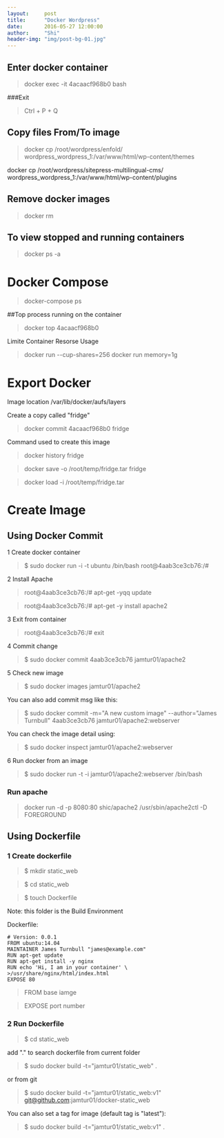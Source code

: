 ```yaml
---
layout:     post
title:      "Docker Wordpress"
date:       2016-05-27 12:00:00
author:     "Shi"
header-img: "img/post-bg-01.jpg"
---
```




## Enter docker container

> docker exec -it 4acaacf968b0 bash


###Exit
> Ctrl + P + Q

## Copy files From/To image
> docker cp /root/wordpress/enfold/ wordpress_wordpress_1:/var/www/html/wp-content/themes

 docker cp /root/wordpress/sitepress-multilingual-cms/ wordpress_wordpress_1:/var/www/html/wp-content/plugins

## Remove docker images 

>docker rm

## To view stopped and running containers

>docker ps -a

# Docker Compose 


>docker-compose ps


##Top process running on the container

>docker top 4acaacf968b0

Limite Container Resorse Usage 
> docker run --cup-shares=256
>docker run memory=1g

# Export Docker

Image location
/var/lib/docker/aufs/layers

Create a copy called "fridge"

>docker commit 4acaacf968b0 fridge

Command used to create this image

>docker history fridge

>docker save -o /root/temp/fridge.tar fridge


>docker load -i /root/temp/fridge.tar

# Create Image

## Using Docker Commit

1 Create docker container

>$ sudo docker run -i -t ubuntu /bin/bash
>root@4aab3ce3cb76:/#

2 Install Apache

>root@4aab3ce3cb76:/# apt-get -yqq update

>root@4aab3ce3cb76:/# apt-get -y install apache2

3 Exit from container

>root@4aab3ce3cb76:/# exit

4 Commit change

>$ sudo docker commit 4aab3ce3cb76 jamtur01/apache2

5 Check new image

>$ sudo docker images jamtur01/apache2

You can also add commit msg like this:

>$ sudo docker commit -m="A new custom image" --author="James Turnbull" 4aab3ce3cb76 jamtur01/apache2:webserver

You can check the image detail using:

>$ sudo docker inspect jamtur01/apache2:webserver

6 Run docker from an image

>$ sudo docker run -t -i jamtur01/apache2:webserver /bin/bash




### Run apache
>docker run -d -p 8080:80 shic/apache2 /usr/sbin/apache2ctl -D FOREGROUND



## Using Dockerfile

### 1 Create dockerfile

>$ mkdir static_web

>$ cd static_web

>$ touch Dockerfile

Note: this folder is the Build Environment

Dockerfile:

```
# Version: 0.0.1
FROM ubuntu:14.04
MAINTAINER James Turnbull "james@example.com"
RUN apt-get update
RUN apt-get install -y nginx
RUN echo 'Hi, I am in your container' \
>/usr/share/nginx/html/index.html
EXPOSE 80

```

> FROM base iamge

>EXPOSE port number

### 2 Run Dockerfile

>$ cd static_web

add "." to search dockerfile from current folder

>$ sudo docker build -t="jamtur01/static_web" .

or from git 

> $ sudo docker build -t="jamtur01/static_web:v1" git@github.com:jamtur01/docker-static_web

You can also set a tag for image (default tag is "latest"):

>$ sudo docker build -t="jamtur01/static_web:v1" .

